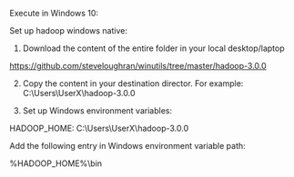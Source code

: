 Execute in Windows 10:

Set up hadoop windows native:

1. Download the content of the entire folder in your local desktop/laptop

https://github.com/steveloughran/winutils/tree/master/hadoop-3.0.0

2. Copy the content in your destination director. For example: C:\Users\UserX\hadoop-3.0.0

3. Set up Windows environment variables:

HADOOP_HOME: C:\Users\UserX\hadoop-3.0.0

Add the following entry in Windows environment variable path:

%HADOOP_HOME%\bin

